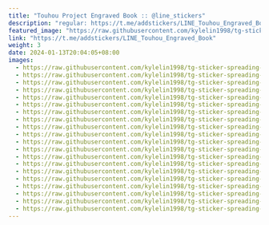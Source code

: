 ```yaml
---
title: "Touhou Project Engraved Book :: @line_stickers"
description: "regular: https://t.me/addstickers/LINE_Touhou_Engraved_Book"
featured_image: "https://raw.githubusercontent.com/kylelin1998/tg-sticker-spreading-worldwide-images/main/img/865a3b1a-9152-4122-866a-ee30ee979d7e.jpg"
link: "https://t.me/addstickers/LINE_Touhou_Engraved_Book"
weight: 3
date: 2024-01-13T20:04:05+08:00
images:
  - https://raw.githubusercontent.com/kylelin1998/tg-sticker-spreading-worldwide-images/main/img/865a3b1a-9152-4122-866a-ee30ee979d7e.jpg
  - https://raw.githubusercontent.com/kylelin1998/tg-sticker-spreading-worldwide-images/main/img/88dff556-484d-482a-b61e-361eff4f1033.jpg
  - https://raw.githubusercontent.com/kylelin1998/tg-sticker-spreading-worldwide-images/main/img/c138afb5-d445-460d-adc5-a6dc3c303f4f.jpg
  - https://raw.githubusercontent.com/kylelin1998/tg-sticker-spreading-worldwide-images/main/img/9a1ee54b-4ac0-4882-a8c3-7e6f937f6c50.jpg
  - https://raw.githubusercontent.com/kylelin1998/tg-sticker-spreading-worldwide-images/main/img/9c183d5a-a5a3-48ff-8f68-50ea8c9fb423.jpg
  - https://raw.githubusercontent.com/kylelin1998/tg-sticker-spreading-worldwide-images/main/img/02899071-e8cb-4e18-b7c1-efc3453a68f2.jpg
  - https://raw.githubusercontent.com/kylelin1998/tg-sticker-spreading-worldwide-images/main/img/0ce7d87f-4107-4682-aa20-a56d5c74bf81.jpg
  - https://raw.githubusercontent.com/kylelin1998/tg-sticker-spreading-worldwide-images/main/img/7683e067-2567-4033-8f71-352d8c3a31de.jpg
  - https://raw.githubusercontent.com/kylelin1998/tg-sticker-spreading-worldwide-images/main/img/55214634-6a7c-4fbd-951f-549227df7dad.jpg
  - https://raw.githubusercontent.com/kylelin1998/tg-sticker-spreading-worldwide-images/main/img/d3d5e618-29ca-4e68-b8f2-2887d4f08f2d.jpg
  - https://raw.githubusercontent.com/kylelin1998/tg-sticker-spreading-worldwide-images/main/img/dcf0c006-fbb5-43c5-b93e-c97f711f9848.jpg
  - https://raw.githubusercontent.com/kylelin1998/tg-sticker-spreading-worldwide-images/main/img/634737fd-ed67-4d92-8dca-7bfbf3ddd837.jpg
  - https://raw.githubusercontent.com/kylelin1998/tg-sticker-spreading-worldwide-images/main/img/ef57b852-7035-4ba3-ac0e-92789ab1766c.jpg
  - https://raw.githubusercontent.com/kylelin1998/tg-sticker-spreading-worldwide-images/main/img/c2912300-508c-4764-a919-57ca1bf658db.jpg
  - https://raw.githubusercontent.com/kylelin1998/tg-sticker-spreading-worldwide-images/main/img/fa892203-7c5f-40cc-affc-3bd1e96df47c.jpg
  - https://raw.githubusercontent.com/kylelin1998/tg-sticker-spreading-worldwide-images/main/img/41c84458-f575-44dd-a243-ae977669dae5.jpg
  - https://raw.githubusercontent.com/kylelin1998/tg-sticker-spreading-worldwide-images/main/img/c3c43909-b72a-42e9-9c34-b842a6d9f160.jpg
  - https://raw.githubusercontent.com/kylelin1998/tg-sticker-spreading-worldwide-images/main/img/8791c249-10bc-461d-b24a-3ca3c1a6474f.jpg
  - https://raw.githubusercontent.com/kylelin1998/tg-sticker-spreading-worldwide-images/main/img/ca9242cf-f83f-4c36-9ffb-f03a39e397c6.jpg
  - https://raw.githubusercontent.com/kylelin1998/tg-sticker-spreading-worldwide-images/main/img/cdda6e6c-23b6-4ee8-8280-fb8b64b0f1f8.jpg
---
```

